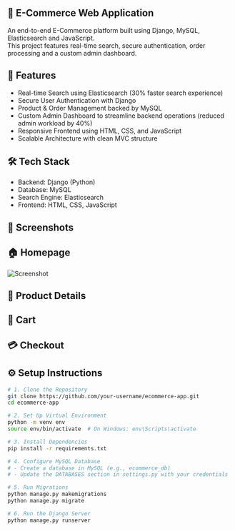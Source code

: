 ## 🛒 E-Commerce Web Application

An end-to-end E-Commerce platform built using Django, MySQL, Elasticsearch and JavaScript.  
This project features real-time search, secure authentication, order processing and a custom admin dashboard.

## 🚀 Features

- Real-time Search using Elasticsearch (30% faster search experience)
- Secure User Authentication with Django
- Product & Order Management backed by MySQL
- Custom Admin Dashboard to streamline backend operations (reduced admin workload by 40%)
- Responsive Frontend using HTML, CSS, and JavaScript
- Scalable Architecture with clean MVC structure

## 🛠️ Tech Stack

- Backend: Django (Python)  
- Database: MySQL  
- Search Engine: Elasticsearch  
- Frontend: HTML, CSS, JavaScript

## 📸 Screenshots
## 🏠 Homepage
![Screenshot](./assets/Homepage.png)

## 📄 Product Details

## 🛒 Cart

## 💳 Checkout

## ⚙️ Setup Instructions

```bash
# 1. Clone the Repository
git clone https://github.com/your-username/ecommerce-app.git
cd ecommerce-app

# 2. Set Up Virtual Environment
python -m venv env
source env/bin/activate  # On Windows: env\Scripts\activate

# 3. Install Dependencies
pip install -r requirements.txt

# 4. Configure MySQL Database
# - Create a database in MySQL (e.g., ecommerce_db)
# - Update the DATABASES section in settings.py with your credentials

# 5. Run Migrations
python manage.py makemigrations
python manage.py migrate

# 6. Run the Django Server
python manage.py runserver
